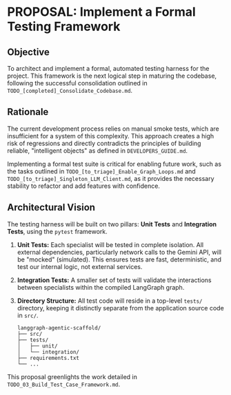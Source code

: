 # PROPOSAL: Implement a Formal Testing Framework

## Objective
To architect and implement a formal, automated testing harness for the project. This framework is the next logical step in maturing the codebase, following the successful consolidation outlined in `TODO_[completed]_Consolidate_Codebase.md`.

## Rationale
The current development process relies on manual smoke tests, which are insufficient for a system of this complexity. This approach creates a high risk of regressions and directly contradicts the principles of building reliable, "intelligent objects" as defined in `DEVELOPERS_GUIDE.md`.

Implementing a formal test suite is critical for enabling future work, such as the tasks outlined in `TODO_[to_triage]_Enable_Graph_Loops.md` and `TODO_[to_triage]_Singleton_LLM_Client.md`, as it provides the necessary stability to refactor and add features with confidence.

## Architectural Vision

The testing harness will be built on two pillars: **Unit Tests** and **Integration Tests**, using the `pytest` framework.

1.  **Unit Tests:** Each specialist will be tested in complete isolation. All external dependencies, particularly network calls to the Gemini API, will be "mocked" (simulated). This ensures tests are fast, deterministic, and test our internal logic, not external services.
2.  **Integration Tests:** A smaller set of tests will validate the interactions between specialists within the compiled LangGraph graph.
3.  **Directory Structure:** All test code will reside in a top-level `tests/` directory, keeping it distinctly separate from the application source code in `src/`.

    ```
    langgraph-agentic-scaffold/
    ├── src/
    ├── tests/
    │   ├── unit/
    │   └── integration/
    ├── requirements.txt
    └── ...
    ```

This proposal greenlights the work detailed in `TODO_03_Build_Test_Case_Framework.md`.
